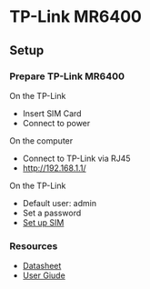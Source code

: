# TP-Link MR6400
## Setup
### Prepare TP-Link MR6400
On the TP-Link
- Insert SIM Card
- Connect to power

On the computer
- Connect to TP-Link via RJ45
- http://192.168.1.1/

On the TP-Link
- Default user: admin
- Set a password
- [Set up SIM](https://support.digitalrepublic.ch/en/support/solutions/articles/33000242290-apn-configuration-tp-link-4g-router)

### Resources
- [Datasheet](https://static.digitecgalaxus.ch/Files/7/5/9/4/0/1/9/TL-MR6400UN_V1_Datasheet.pdf)
- [User Giude](https://static.digitecgalaxus.ch/Files/7/5/9/4/0/2/0/TL-MR6400EU_V1_UG.pdf)
